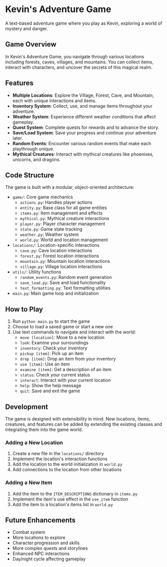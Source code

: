 # Kevin's Adventure Game

A text-based adventure game where you play as Kevin, exploring a world of mystery and danger.

## Game Overview

In Kevin's Adventure Game, you navigate through various locations including forests, caves, villages, and mountains. You can collect items, interact with characters, and uncover the secrets of this magical realm.

## Features

- **Multiple Locations**: Explore the Village, Forest, Cave, and Mountain, each with unique interactions and items.
- **Inventory System**: Collect, use, and manage items throughout your adventure.
- **Weather System**: Experience different weather conditions that affect gameplay.
- **Quest System**: Complete quests for rewards and to advance the story.
- **Save/Load System**: Save your progress and continue your adventure later.
- **Random Events**: Encounter various random events that make each playthrough unique.
- **Mythical Creatures**: Interact with mythical creatures like phoenixes, unicorns, and dragons.

## Code Structure

The game is built with a modular, object-oriented architecture:

- `game/`: Core game mechanics
  - `actions.py`: Handles player actions
  - `entity.py`: Base class for all game entities
  - `items.py`: Item management and effects
  - `mythical.py`: Mythical creature interactions
  - `player.py`: Player character management
  - `state.py`: Game state tracking
  - `weather.py`: Weather system
  - `world.py`: World and location management
- `locations/`: Location-specific interactions
  - `cave.py`: Cave location interactions
  - `forest.py`: Forest location interactions
  - `mountain.py`: Mountain location interactions
  - `village.py`: Village location interactions
- `utils/`: Utility functions
  - `random_events.py`: Random event generation
  - `save_load.py`: Save and load functionality
  - `text_formatting.py`: Text formatting utilities
- `main.py`: Main game loop and initialization

## How to Play

1. Run `python main.py` to start the game
2. Choose to load a saved game or start a new one
3. Use text commands to navigate and interact with the world:
   - `move [location]`: Move to a new location
   - `look`: Examine your surroundings
   - `inventory`: Check your inventory
   - `pickup [item]`: Pick up an item
   - `drop [item]`: Drop an item from your inventory
   - `use [item]`: Use an item
   - `examine [item]`: Get a description of an item
   - `status`: Check your current status
   - `interact`: Interact with your current location
   - `help`: Show the help message
   - `quit`: Save and exit the game

## Development

The game is designed with extensibility in mind. New locations, items, creatures, and features can be added by extending the existing classes and integrating them into the game world.

### Adding a New Location

1. Create a new file in the `locations/` directory
2. Implement the location's interaction functions
3. Add the location to the world initialization in `world.py`
4. Add connections to the location from other locations

### Adding a New Item

1. Add the item to the `ITEM_DESCRIPTIONS` dictionary in `items.py`
2. Implement the item's use effect in the `use_item` function
3. Add the item to a location's items list in `world.py`

## Future Enhancements

- Combat system
- More locations to explore
- Character progression and skills
- More complex quests and storylines
- Enhanced NPC interactions
- Day/night cycle affecting gameplay

